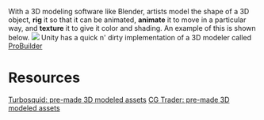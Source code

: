 
With a 3D modeling software like Blender, artists model the shape of a 3D object, **rig** it so that it can be animated, **animate** it to move in a particular way, and **texture** it to give it color and shading. An example of this is shown below. 
![](/assets/images/2021-08-15-16-54-09.png)
Unity has a quick n' dirty implementation of a 3D modeler called [ProBuilder](https://unity.com/features/probuilder) 

# Resources
[Turbosquid: pre-made 3D modeled assets](https://www.turbosquid.com/)
[CG Trader: pre-made 3D modeled assets](https://www.cgtrader.com/)
